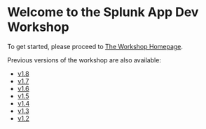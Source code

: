 # Welcome to the Splunk App Dev Workshop

To get started, please proceed to [The Workshop Homepage](https://signalfx.github.io/app-dev-workshop/latest/).

Previous versions of the workshop are also available:
- [v1.8](https://signalfx.github.io/app-dev-workshop/v1.8/)
- [v1.7](https://signalfx.github.io/app-dev-workshop/v1.7/)
- [v1.6](https://signalfx.github.io/app-dev-workshop/v1.6/)
- [v1.5](https://signalfx.github.io/app-dev-workshop/v1.5/)
- [v1.4](https://signalfx.github.io/app-dev-workshop/v1.4/)
- [v1.3](https://signalfx.github.io/app-dev-workshop/v1.3/)
- [v1.2](https://signalfx.github.io/app-dev-workshop/v1.2/)
